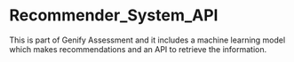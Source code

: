 # Recommender_System_API
This is part of Genify Assessment and it includes a machine learning model which makes recommendations and an API to retrieve the information.
